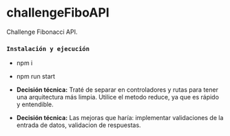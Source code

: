 ﻿# challengeFiboAPI
Challenge Fibonacci API.

### `Instalación y ejecución`

* npm i
* npm run start

* **Decisión técnica:** Traté de separar en controladores y rutas para tener una arquitectura más limpia.
Utilice el metodo reduce, ya que es rápido y entendible.

* **Decisión técnica:** Las mejoras que haría: implementar validaciones de la entrada de datos, validacion de respuestas. 
